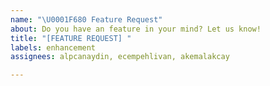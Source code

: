 ```yaml
---
name: "\U0001F680 Feature Request"
about: Do you have an feature in your mind? Let us know!
title: "[FEATURE REQUEST] "
labels: enhancement
assignees: alpcanaydin, ecempehlivan, akemalakcay

---
```


